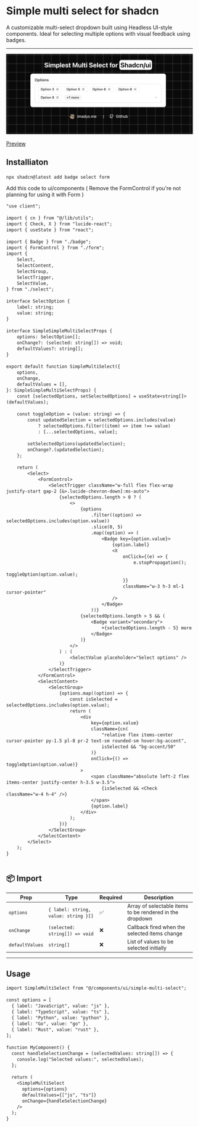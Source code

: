 # Simple multi select for shadcn

A customizable multi-select dropdown built using Headless UI-style components. Ideal for selecting multiple options with visual feedback using badges.

---

<img title="Simple mutli select" alt="Simple mutli select" src="./public/cover.png">

[Preview](https://simple-multi-select.vercel.app/)

## Installiaton

`npx shadcn@latest add badge select form`

Add this code to ui/components ( Remove the FormControl if you're not planning for using it with Form )
```tsx
"use client";

import { cn } from "@/lib/utils";
import { Check, X } from "lucide-react";
import { useState } from "react";

import { Badge } from "./badge";
import { FormControl } from "./form";
import {
    Select,
    SelectContent,
    SelectGroup,
    SelectTrigger,
    SelectValue,
} from "./select";

interface SelectOption {
    label: string;
    value: string;
}

interface SimpleSimpleMultiSelectProps {
    options: SelectOption[];
    onChange?: (selected: string[]) => void;
    defaultValues?: string[];
}

export default function SimpleMultiSelect({
    options,
    onChange,
    defaultValues = [],
}: SimpleSimpleMultiSelectProps) {
    const [selectedOptions, setSelectedOptions] = useState<string[]>(defaultValues);

    const toggleOption = (value: string) => {
        const updatedSelection = selectedOptions.includes(value)
            ? selectedOptions.filter((item) => item !== value)
            : [...selectedOptions, value];

        setSelectedOptions(updatedSelection);
        onChange?.(updatedSelection);
    };

    return (
        <Select>
            <FormControl>
                <SelectTrigger className="w-full flex flex-wrap justify-start gap-2 [&>.lucide-chevron-down]:ms-auto">
                    {selectedOptions.length > 0 ? (
                        <>
                            {options
                                .filter((option) => selectedOptions.includes(option.value))
                                .slice(0, 5)
                                .map((option) => (
                                    <Badge key={option.value}>
                                        {option.label}
                                        <X
                                            onClick={(e) => {
                                                e.stopPropagation();
                                                toggleOption(option.value);
                                            }}
                                            className="w-3 h-3 ml-1 cursor-pointer"
                                        />
                                    </Badge>
                                ))}
                            {selectedOptions.length > 5 && (
                                <Badge variant="secondary">
                                    +{selectedOptions.length - 5} more
                                </Badge>
                            )}
                        </>
                    ) : (
                        <SelectValue placeholder="Select options" />
                    )}
                </SelectTrigger>
            </FormControl>
            <SelectContent>
                <SelectGroup>
                    {options.map((option) => {
                        const isSelected = selectedOptions.includes(option.value);
                        return (
                            <div
                                key={option.value}
                                className={cn(
                                    "relative flex items-center cursor-pointer py-1.5 pl-8 pr-2 text-sm rounded-sm hover:bg-accent",
                                    isSelected && "bg-accent/50"
                                )}
                                onClick={() => toggleOption(option.value)}
                            >
                                <span className="absolute left-2 flex items-center justify-center h-3.5 w-3.5">
                                    {isSelected && <Check className="w-4 h-4" />}
                                </span>
                                {option.label}
                            </div>
                        );
                    })}
                </SelectGroup>
            </SelectContent>
        </Select>
    );
}


```

## 📦 Import

| Prop           | Type                                   | Required | Description                                                  |
|----------------|----------------------------------------|----------|--------------------------------------------------------------|
| `options`      | `{ label: string, value: string }[]`   | ✅       | Array of selectable items to be rendered in the dropdown     |
| `onChange`     | `(selected: string[]) => void`         | ❌       | Callback fired when the selected items change                |
| `defaultValues`| `string[]`                             | ❌       | List of values to be selected initially                      |

----

## Usage
```tsx
import SimpleMultiSelect from "@/components/ui/simple-multi-select";

const options = [
  { label: "JavaScript", value: "js" },
  { label: "TypeScript", value: "ts" },
  { label: "Python", value: "python" },
  { label: "Go", value: "go" },
  { label: "Rust", value: "rust" },
];

function MyComponent() {
  const handleSelectionChange = (selectedValues: string[]) => {
    console.log("Selected values:", selectedValues);
  };

  return (
    <SimpleMultiSelect
      options={options}
      defaultValues={["js", "ts"]}
      onChange={handleSelectionChange}
    />
  );
}
